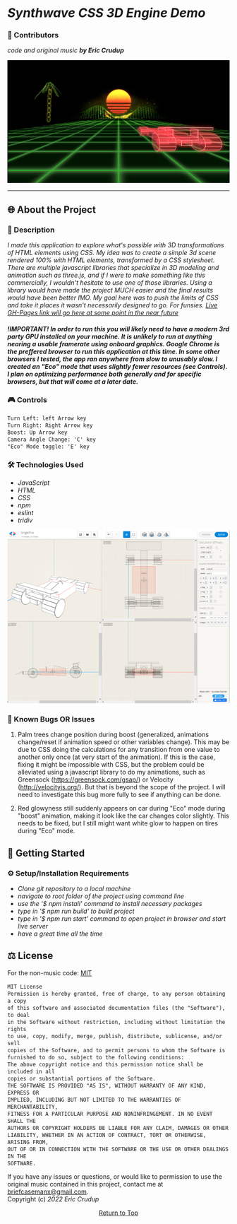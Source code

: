 # _Synthwave CSS 3D Engine Demo_

### 🤝 Contributors 
_code and original music **by Eric Crudup**_

![image of 3D demo](src/img/SynthwaveCSS1small.png)

---
## 🌐 About the Project

### 📖 Description
 _I made this application to explore what's possible with 3D transformations of HTML elements using CSS. My idea was to create a simple 3d scene rendered 100% with HTML elements, transformed by a CSS stylesheet. There are multiple javascript libraries that specialize in 3D modeling and animation such as three.js, and if I were to make something like this commercially, I wouldn't hesitate to use one of those libraries. Using a library would have made the project MUCH easier and the final results would have been better IMO. My goal here was to push the limits of CSS and take it places it wasn't necessarily designed to go. For funsies. [Live GH-Pages link will go here at some point in the near future](https://cruduper.github.io/!!!!!insert_site_here!!!!)_

#### _**!IMPORTANT!** In order to run this you will likely need to have a modern 3rd party GPU installed on your machine. It is unlikely to run at anything nearing a usable framerate using onboard graphics. **Google Chrome is the preffered browser** to run this application at this time. In some other browsers I tested, the app ran anywhere from slow to unusably slow. I created an "Eco" mode that uses slightly fewer resources (see Controls). I plan on optimizing performance both generally and for specific browsers, but that will come at a later date._       

   
### 🎮 Controls
```
Turn Left: left Arrow key
Turn Right: Right Arrow key
Boost: Up Arrow key
Camera Angle Change: 'C' key
"Eco" Mode toggle: 'E' key
```


### 🛠 Technologies Used

* _JavaScript_
* _HTML_
* _CSS_
* _npm_
* _eslint_
* _tridiv_


![image of 3D demo](src/img/tridiv-interface-small.jpg)

### 🦠 Known Bugs OR Issues

1. Palm trees change position during boost (generalized, animations change/reset if animation speed or other variables change). This may be due to CSS doing the calculations for any transition from one value to another only once (at very start of the animation). If this is the case, fixing it might be impossible with CSS, but the problem could be alleviated using a javascript library to do my animations, such as Greensock (https://greensock.com/gsap/) or Velocity (http://velocityjs.org/). But that is beyond the scope of the project. I will need to investigate this bug more fully to see if anything can be done.

2. Red glowyness still suddenly appears on car during "Eco" mode during "boost" animation, making it look like the car changes color slightly. This needs to be fixed, but I still might want white glow to happen on tires during "Eco" mode. 

## 🏁 Getting Started


### ⚙️ Setup/Installation Requirements

* _Clone git repository to a local machine_
* _navigate to root folder of the project using command line_
* _use the '$ npm install' command to install necessary packages_
* _type in '$ npm run build' to build project_
* _type in '$ npm run start' command to open project in browser and start live server_
* _have a great time all the time_

## ⚖️ License

For the non-music code: [MIT](https://opensource.org/licenses/MIT)    

```
MIT License
Permission is hereby granted, free of charge, to any person obtaining a copy
of this software and associated documentation files (the "Software"), to deal
in the Software without restriction, including without limitation the rights
to use, copy, modify, merge, publish, distribute, sublicense, and/or sell
copies of the Software, and to permit persons to whom the Software is
furnished to do so, subject to the following conditions:
The above copyright notice and this permission notice shall be included in all
copies or substantial portions of the Software.
THE SOFTWARE IS PROVIDED "AS IS", WITHOUT WARRANTY OF ANY KIND, EXPRESS OR
IMPLIED, INCLUDING BUT NOT LIMITED TO THE WARRANTIES OF MERCHANTABILITY,
FITNESS FOR A PARTICULAR PURPOSE AND NONINFRINGEMENT. IN NO EVENT SHALL THE
AUTHORS OR COPYRIGHT HOLDERS BE LIABLE FOR ANY CLAIM, DAMAGES OR OTHER
LIABILITY, WHETHER IN AN ACTION OF CONTRACT, TORT OR OTHERWISE, ARISING FROM,
OUT OF OR IN CONNECTION WITH THE SOFTWARE OR THE USE OR OTHER DEALINGS IN THE
SOFTWARE.
```
If you have any issues or questions, or would like to permission to use the original music contained in this project, contact me at briefcasemanx@gmail.com.    
Copyright (c) _2022_  _Eric Crudup_

<center><a href="#">Return to Top</a></center>

